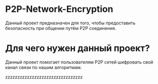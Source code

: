 # P2P-Network-Encryption
Данный проект предназначен для того, чтобы предоставить безопасность при общении путём P2P соединения.

# Для чего нужен данный проект?
Данный проект помогает пользователям P2P сетей шифровать свой канал связи по нашим алгоритмам.

zzzzzzzzzzzzzzzzzzzzzzzzzzzzzzzz
